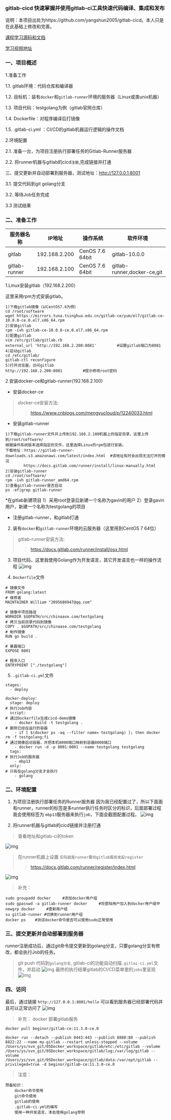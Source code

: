 ### gitlab-cicd   快速掌握并使用gitlab-ci工具快速代码编译、集成和发布

说明：本项目出处为https://github.com/yangshun2005/gitlab-cicd。本人只是在此基础上修改和完善。


[课程学习源码和文档](https://github.com/yangshun2005/gitlab-cicd)

[学习视频地址](https://www.bilibili.com/video/av92022124/)

### 一、项目概述

1.准备工作

1.1. gitlab环境：代码仓库和编译器

1.2. 目标机：装有`docker`和`gitlab-runner`环境的服务器（Linux或类unix机器）

1.3. 项目代码：testgolang为例（gitlab官网仓库）

1.4. Dockerfile：对程序编译后打镜像

1.5. .gitlab-ci.yml ：CI/CD的gitlab机器运行逻辑的操作文档

2.环境配置

2.1. 准备一台，为项目注册执行部署任务的Gitlab-Runner服务器

2.2. 将runner机器与gitlab的cicd`注册`,完成链接并打通

三、提交更新并自动部署到服务器，测试地址：http://127.0.0.1:8001

3.1. 提交代码到git golang分支

3.2. 等待Job任务完成

3.3 测试结果


### 二、准备工作

|服务器名称|IP地址|操作系统|软件环境|
|--------|-----|-----|-----|
|gitlab|192.168.2.200|CenOS 7.6 64bit|gitlab-10.0.0|
|gitlab-runner|192.168.2.100|CenOS 7.6 64bit|gitlab-runner,docker-ce,git|

1.Linux安装gitlab（192.168.2.200）

这里采用rpm方式安装gitlab。
```
1)下载gitlab镜像（以CentOS7.6为例）
cd /root/software
wget https://mirrors.tuna.tsinghua.edu.cn/gitlab-ce/yum/el7/gitlab-ce-10.0.0-ce.0.el7.x86_64.rpm
2)安装gitlab
rpm -ivh gitlab-ce-10.0.0-ce.0.el7.x86_64.rpm
3)配置gitlab
vim /etc/gitlab/gitlab.rb
external_url 'http://192.168.2.200:8081'         #设置gitlab端口为8081
4)启动gitlab
cd /etc/gitlab/
gitlab-ctl reconfigure
5)打开浏览器，访问gitlab
http://192.168.2.200:8081         #提示修改root密码
```

2.安装docker-ce和gitlab-runner(192.168.2.100)

* 安装docker-ce
>docker-ce安装方法:
>> https://www.cnblogs.com/mengyucloud/p/12240033.html

* 安装gitlab-runner
```
1)下载gitlab-runner文件并上传到192.168.2.100机器上的指定目录，这里上传到/root/software/
根据操作系统版本选择指定的文件，这里选择Linux的rpm包进行安装。
下载地址：https://gitlab-runner-downloads.s3.amazonaws.com/latest/index.html  #该地址有时会出现无法打开的情况
        https://docs.gitlab.com/runner/install/linux-manually.html
2)安装gitlab-runner
cd /root/software/
rpm -ivh gitlab-runner_amd64.rpm
3)查看gitlab-runner是否启动
ps -ef|grep gitlab-runner
```

*在gitlab新建项目
1）采用root登录后新建一个名称为gavin的用户
2）登录gavin用户，新建一个名称为testgolang的项目


* 注册gitlab-runner，和gitlab打通



2. 装有`docker`和`gitlab-runner`环境的云服务器（这里用到CentOS 7 64位）
> gitlab-runner安装方法:
>> https://docs.gitlab.com/runner/install/osx.html

3. 项目代码，这里我使用Golang作为开发语言，其它开发语言也一样的操作流程
![img](./imgs/WX20200226-162255@2x.png)


4. `Dockerfile`文件
```
# 镜像文件
FROM golang:latest
# 维修者
MAINTAINER William "2095686947@qq.com"

# 镜像中项目路径
WORKDIR $GOPATH/src/chinaase.com/testgolang
# 拷贝当前目录代码到镜像
COPY . $GOPATH/src/chinaase.com/testgolang
# 制作镜像
RUN go build .

# 暴露端口
EXPOSE 8001

# 程序入口
ENTRYPOINT ["./testgolang"]
```

5. `.gitlab-ci.yml`文件
```
stages:
  - deploy

docker-deploy:
  stage: deploy
# 执行Job内容
  script:
# 通过Dockerfile生成cicd-demo镜像
    - docker build -t testgolang .
# 删除已经在运行的容器
    - if [ $(docker ps -aq --filter name= testgolang) ]; then docker rm -f testgolang;fi
# 通过镜像启动容器，并把本机8000端口映射到容器8000端口
    - docker run -d -p 8001:8001 --name testgolang testgolang
  tags:
# 执行Job的服务器
    - mbp13
  only:
# 只有在golang分支才会执行
    - golang
```

### 二、环境配置

1. 为项目注册执行部署任务的Runner服务器
因为我已经配置过了，所以下面面有runner，runner的标签是多runner执行任务时区分的标识，后面部署过程我会使用标签为 `mbp13`服务器来执行`job`，下面会截图配置过程。
![img](./imgs/WX20200226-163135@2x.png)

2. 将runner机器与gitlab的cicd链接并注册打通
> 查看地址和gitlab-ci的token

![img](./imgs/WX20200226-163220@2x.png)

> 在runner机器上设置
`实际就是runner要向gitlab服务发起register`
>> https://docs.gitlab.com/runner/register/index.html

![img](./imgs/WX20200226-161907@2x.png)
 
> 补充：

```
sudo groupadd docker     #添加docker用户组
sudo gpasswd -a gitlab-runner docker     #将登陆用户加入到docker用户组中
newgrp docker     #更新用户组
su gitlab-runner #切换到runner用户组
docker ps    #测试docker命令是否可以使用sudo正常使用
```

### 三、提交更新并自动部署到服务器
runner注册成功后，通过git命令提交更新到golang分支，只要golang分支有修改，都会执行Job的任务。
> git push 代码到`golang分支`, gitlab-ci的功能自动扫描`.gitlai-ci.yml`文件，并启动
![img](./imgs/WX20200226-163625@2x.png)
> 最终的执行结果gitlab的CI/CD菜单里的`jobs`里呈现
![img](./imgs/WWX20200226-163830@2x.png)

### 四、访问
最后，通过链接 `http://127.0.0.1:8001/hello` 可以看到服务器已经部署代码并且可以正常访问了
![img](./imgs/WX20200226-163906@2x.png)

> 补充： docker 部署gitlab服务

```
docker pull beginor/gitlab-ce:11.3.0-ce.0

docker run --detach --publish 8443:443 --publish 8880:80 --publish 8822:22 --name my-gitlab --restart unless-stopped --volume /Users/ys/svn_git/05Docker_workspace/gitlab/etc:/etc/gitlab --volume /Users/ys/svn_git/05Docker_workspace/gitlab/log:/var/log/gitlab --volume /Users/ys/svn_git/05Docker_workspace/gitlab/data:/var/opt/gitlab --privileged=true -d beginor/gitlab-ce:11.3.0-ce.0
```

> 注意：

```
预备知识：
    docker命令使用
    git命令使用
    gitlab的使用
    .gitlab-ci.yml的编写
    使用一种开发语言，本处使用golang举例
```

